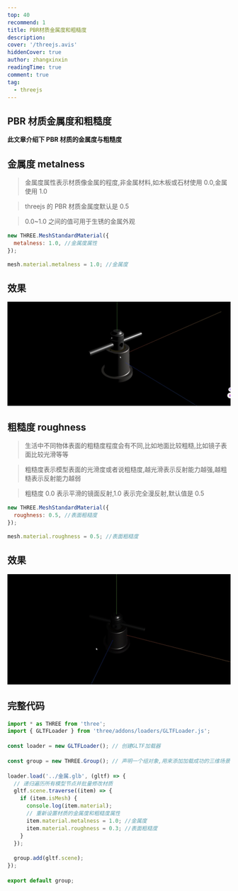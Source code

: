 ```yaml
---
top: 40
recommend: 1
title: PBR材质金属度和粗糙度
description:
cover: '/threejs.avis'
hiddenCover: true
author: zhangxinxin
readingTime: true
comment: true
tag:
  - threejs
---
```


## PBR 材质金属度和粗糙度

**此文章介绍下 PBR 材质的金属度与粗糙度**

## 金属度 metalness

> 金属度属性表示材质像金属的程度,非金属材料,如木板或石材使用 0.0,金属使用 1.0

> threejs 的 PBR 材质金属度默认是 0.5

> 0.0~1.0 之间的值可用于生锈的金属外观

```js
new THREE.MeshStandardMaterial({
  metalness: 1.0, //金属度属性
});
```

```js
mesh.material.metalness = 1.0; //金属度
```

## 效果

![](../../public/threejs/设置金属度.gif)

## 粗糙度 roughness

> 生活中不同物体表面的粗糙度程度会有不同,比如地面比较粗糙,比如镜子表面比较光滑等等

> 粗糙度表示模型表面的光滑度或者说粗糙度,越光滑表示反射能力越强,越粗糙表示反射能力越弱

> 粗糙度 0.0 表示平滑的镜面反射,1.0 表示完全漫反射,默认值是 0.5

```js
new THREE.MeshStandardMaterial({
  roughness: 0.5, //表面粗糙度
});
```

```js
mesh.material.roughness = 0.5; //表面粗糙度
```

## 效果

![](../../public/threejs/设置粗糙度.gif)

## 完整代码

```js
import * as THREE from 'three';
import { GLTFLoader } from 'three/addons/loaders/GLTFLoader.js';

const loader = new GLTFLoader(); // 创建GLTF加载器

const group = new THREE.Group(); // 声明一个组对象,用来添加加载成功的三维场景

loader.load('../金属.glb', (gltf) => {
  // 递归遍历所有模型节点并批量修改材质
  gltf.scene.traverse((item) => {
    if (item.isMesh) {
      console.log(item.material);
      // 重新设置材质的金属度和粗糙度属性
      item.material.metalness = 1.0; //金属度
      item.material.roughness = 0.3; //表面粗糙度
    }
  });

  group.add(gltf.scene);
});

export default group;
```
